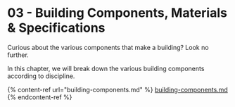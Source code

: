 # 03 - Building Components, Materials & Specifications

Curious about the various components that make a building? Look no further.

In this chapter, we will break down the various building components according to discipline.

{% content-ref url="building-components.md" %}
[building-components.md](building-components.md)
{% endcontent-ref %}
